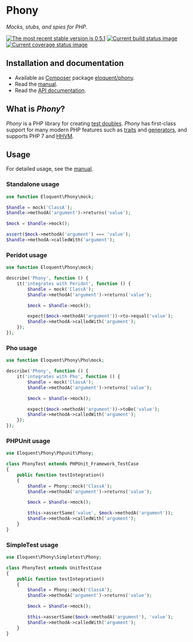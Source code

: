 # Phony

*Mocks, stubs, and spies for PHP.*

[![The most recent stable version is 0.5.1][version-image]][semantic versioning]
[![Current build status image][build-image]][current build status]
[![Current coverage status image][coverage-image]][current coverage status]

[build-image]: http://img.shields.io/travis/eloquent/phony/develop.svg?style=flat-square "Current build status for the develop branch"
[current build status]: https://travis-ci.org/eloquent/phony
[coverage-image]: https://img.shields.io/codecov/c/github/eloquent/phony/develop.svg?style=flat-square "Current test coverage for the develop branch"
[current coverage status]: https://codecov.io/github/eloquent/phony
[semantic versioning]: http://semver.org/
[version-image]: http://img.shields.io/:semver-0.5.1-yellow.svg?style=flat-square "This project uses semantic versioning"

## Installation and documentation

- Available as [Composer] package [eloquent/phony].
- Read the [manual].
- Read the [API documentation].

[api documentation]: http://lqnt.co/phony/artifacts/documentation/api/
[composer]: http://getcomposer.org/
[eloquent/phony]: https://packagist.org/packages/eloquent/phony

## What is *Phony*?

*Phony* is a PHP library for creating [test doubles]. *Phony* has first-class
support for many modern PHP features such as [traits] and [generators], and
supports PHP 7 and [HHVM].

[generators]: http://php.net/language.generators.overview
[hhvm]: http://hhvm.com/
[test doubles]: https://en.wikipedia.org/wiki/Test_double
[traits]: http://php.net/traits

## Usage

For detailed usage, see the [manual].

### Standalone usage

```php
use function Eloquent\Phony\mock;

$handle = mock('ClassA');
$handle->methodA('argument')->returns('value');

$mock = $handle->mock();

assert($mock->methodA('argument') === 'value');
$handle->methodA->calledWith('argument');
```

### Peridot usage

```php
use function Eloquent\Phony\mock;

describe('Phony', function () {
    it('integrates with Peridot', function () {
        $handle = mock('ClassA');
        $handle->methodA('argument')->returns('value');

        $mock = $handle->mock();

        expect($mock->methodA('argument'))->to->equal('value');
        $handle->methodA->calledWith('argument');
    });
});
```

### Pho usage

```php
use function Eloquent\Phony\Pho\mock;

describe('Phony', function () {
    it('integrates with Pho', function () {
        $handle = mock('ClassA');
        $handle->methodA('argument')->returns('value');

        $mock = $handle->mock();

        expect($mock->methodA('argument'))->toBe('value');
        $handle->methodA->calledWith('argument');
    });
});
```

### PHPUnit usage

```php
use Eloquent\Phony\Phpunit\Phony;

class PhonyTest extends PHPUnit_Framework_TestCase
{
    public function testIntegration()
    {
        $handle = Phony::mock('ClassA');
        $handle->methodA('argument')->returns('value');

        $mock = $handle->mock();

        $this->assertSame('value', $mock->methodA('argument'));
        $handle->methodA->calledWith('argument');
    }
}
```

### SimpleTest usage

```php
use Eloquent\Phony\Simpletest\Phony;

class PhonyTest extends UnitTestCase
{
    public function testIntegration()
    {
        $handle = Phony::mock('ClassA');
        $handle->methodA('argument')->returns('value');

        $mock = $handle->mock();

        $this->assertSame($mock->methodA('argument'), 'value');
        $handle->methodA->calledWith('argument');
    }
}
```

[manual]: doc/index.md
